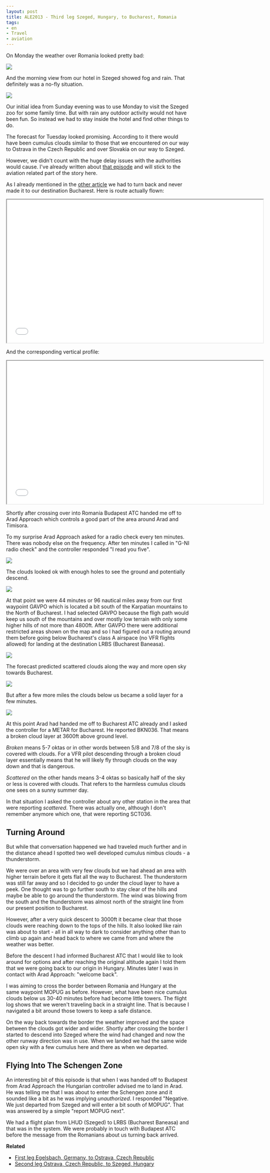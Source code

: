 ```yaml
---
layout: post
title: ALE2013 - Third leg Szeged, Hungary, to Bucharest, Romania
tags:
- en
- Travel
- aviation
---
```

On Monday the weather over Romania looked pretty bad:

<a target="_blank" href="/img/posts/aviation-2013-08/LHUD-nofly-1.jpg"><img src="/img/posts/aviation-2013-08/LHUD-nofly-small-1.jpg"/></a>

And the morning view from our hotel in Szeged showed fog and rain. That definitely was a no-fly situation.

<a target="_blank" href="/img/posts/aviation-2013-08/LHUD-nofly-2.jpg"><img src="/img/posts/aviation-2013-08/LHUD-nofly-small-2.jpg"/></a>

Our initial idea from Sunday evening was to use Monday to visit the Szeged zoo for some family time. But with rain any outdoor activity would not have been fun. So instead we had to stay inside the hotel and find other things to do.

The forecast for Tuesday looked promising. According to it there would have been cumulus clouds similar to those that we encountered on our way to Ostrava in the Czech Republic and over Slovakia on our way to Szeged.

However, we didn't count with the huge delay issues with the authorities would cause. I've already written about [that episode](/2013/09/01/ALE2013-Real-Options.html) and will stick to the aviation related part of the story here.

As I already mentioned in the [other article](/2013/09/01/ALE2013-Real-Options.html) we had to turn back and never made it to our destination Bucharest. Here is route actually flown:

<iframe width="700" height="390" src="/img/posts/aviation-2013-08/LHUD-LRBS-LHUD-route.png"></iframe>

And the corresponding vertical profile:

<iframe width="700" height="390" src="/img/posts/aviation-2013-08/LHUD-LRBS-LHUD-vertical-profile.png"></iframe>

Shortly after crossing over into Romania Budapest ATC handed me off to Arad Approach which controls a good part of the area around Arad and Timisora.

To my surprise Arad Approach asked for a radio check every ten minutes. There was nobody else on the frequency. After ten minutes I called in "G-NI radio check" and the controller responded "I read you five".

<a target="_blank" href="/img/posts/aviation-2013-08/LHUD-LRBS-5.jpg"><img src="/img/posts/aviation-2013-08/LHUD-LRBS-small-5.jpg"/></a>

The clouds looked ok with enough holes to see the ground and potentially descend.

<a target="_blank" href="/img/posts/aviation-2013-08/LHUD-LRBS-3.jpg"><img src="/img/posts/aviation-2013-08/LHUD-LRBS-small-3.jpg"/></a>

At that point we were 44 minutes or 96 nautical miles away from our first waypoint GAVPO which is located a bit south of the Karpatian mountains to the North of Bucharest. I had selected GAVPO because the fligh path would keep us south of the mountains and over mostly low terrain with only some higher hills of not more than 4800ft. After GAVPO there were additional restricted areas shown on the map and so I had figured out a routing around them before going below Bucharest's class A airspace (no VFR flights allowed) for landing at the destination LRBS (Bucharest Baneasa).

<a target="_blank" href="/img/posts/aviation-2013-08/LHUD-LRBS-1.jpg"><img src="/img/posts/aviation-2013-08/LHUD-LRBS-small-1.jpg"/></a>

The forecast predicted scattered clouds along the way and more open sky towards Bucharest.

<a target="_blank" href="/img/posts/aviation-2013-08/LHUD-LRBS-4.jpg"><img src="/img/posts/aviation-2013-08/LHUD-LRBS-small-4.jpg"/></a>

But after a few more miles the clouds below us became a solid layer for a few minutes.

<a target="_blank" href="/img/posts/aviation-2013-08/LHUD-LRBS-2.jpg"><img src="/img/posts/aviation-2013-08/LHUD-LRBS-small-2.jpg"/></a>

At this point Arad had handed me off to Bucharest ATC already and I asked the controller for a METAR for Bucharest. He reported BKN036. That means a broken cloud layer at 3600ft above ground level. 

_Broken_ means 5-7 oktas or in other words between 5/8 and 7/8 of the sky is covered with clouds. For a VFR pilot descending through a broken cloud layer essentially means that he will likely fly through clouds on the way down and that is dangerous.

_Scattered_ on the other hands means 3-4 oktas so basically half of the sky or less is covered with clouds. That refers to the harmless cumulus clouds one sees on a sunny summer day.

In that situation I asked the controller about any other station in the area that were reporting _scattered_. There was actually one, although I don't remember anymore which one, that were reporting SCT036.

## Turning Around

But while that conversation happened we had traveled much further and in the distance ahead I spotted two well developed cumulus nimbus clouds - a thunderstorm.

We were over an area with very few clouds but we had ahead an area with higher terrain before it gets flat all the way to Bucharest. The thunderstorm was still far away and so I decided to go under the cloud layer to have a peek. One thought was to go further south to stay clear of the hills and maybe be able to go around the thunderstorm. The wind was blowing from the south and the thunderstorm was almost north of the straight line from our present position to Bucharest.

However, after a very quick descent to 3000ft it became clear that those clouds were reaching down to the tops of the hills. It also looked like rain was about to start - all in all way to dark to consider anything other than to climb up again and head back to where we came from and where the weather was better.

Before the descent I had informed Bucharest ATC that I would like to look around for options and after reaching the original altitude again I told them that we were going back to our origin in Hungary. Minutes later I was in contact with Arad Approach: "welcome back".

I was aiming to cross the border between Romania and Hungary at the same waypoint MOPUG as before. However, what have been nice cumulus clouds below us 30-40 minutes before had become little towers. The flight log shows that we weren't traveling back in a straight line. That is because I navigated a bit around those towers to keep a safe distance.

On the way back towards the border the weather improved and the space between the clouds got wider and wider. Shortly after crossing the border I started to descend into Szeged where the wind had changed and now the other runway direction was in use. When we landed we had the same wide open sky with a few cumulus here and there as when we departed.

## Flying Into The Schengen Zone

An interesting bit of this episode is that when I was handed off to Budapest from Arad Approach the Hungarian controller advised me to land in Arad. He was telling me that I was about to enter the Schengen zone and it sounded like a bit as he was implying _unauthorized_. I responded "Negative. We just departed from Szeged and will enter a bit south of MOPUG". That was answered by a simple "report MOPUG next".

We had a flight plan from LHUD (Szeged) to LRBS (Bucharest Baneasa) and that was in the system. We were probably in touch with Budapest ATC before the message from the Romanians about us turning back arrived.


__Related__

* [First leg Egelsbach, Germany, to Ostrava, Czech Republic](/2013/09/01/ALE2013-Ostrava.html)
* [Second leg Ostrava, Czech Republic, to Szeged, Hungary](/2013/09/02/ALE2013-Ostrava-Szeged.html)
